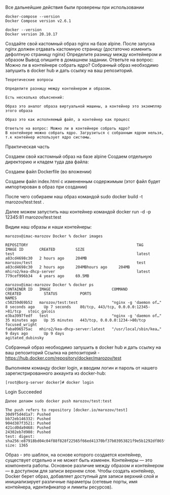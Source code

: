 Все дальнейшие действия были проверены при использовании
```
docker-compose --version
Docker Compose version v2.6.1
```
```
docker --version
Docker version 20.10.17
```
Создайте свой кастомный образ nginx на базе alpine. После запуска nginx должен отдавать кастомную страницу (достаточно изменить дефолтную страницу nginx)
Определите разницу между контейнером и образом Вывод опишите в домашнем задании.
Ответьте на вопрос: Можно ли в контейнере собрать ядро?
Собранный образ необходимо запушить в docker hub и дать ссылку на ваш репозиторий.


```
Теоретические вопросы

Определите разницу между контейнером и образом.

Есть несколько объяснений:

Образ это аналог образа виртуальной машины, а контейнер это экземпляр этого образа

Образ это как исполняемый файл, а контейнер как процесс

Ответьте на вопрос: Можно ли в контейнере собрать ядро?
В контейнере можно собрать ядро. Загрузиться с собранным ядром нельзя, т.к контейнер использует ядро системы.
```
Практическая часть

Создаем свой кастомный образ на базе alpine
Создаем отдельную директорию и кладем туда два файла:

Создаем файл Dockerfile (во вложении)

Создаем файл index.html с измененным содержимым (этот файл будет импортирован в образ при создании)

После чего собираем наш образ командой sudo docker build -t marozov/test:test .

Далее можем запустить наш контейнер командой docker run -d -p 12345:81 marozov/test:test

Видим наш образы и наши контейнеры:
```
marozov@imac-marozov Docker % docker images

REPOSITORY                                                TAG                                                                          IMAGE ID       CREATED         SIZE
test                                                      latest                                                                       a83cd4698c30   2 hours ago     204MB
marozov/test                                              test                                                                         a83cd4698c30   2 hours ago     204MBhours ago     204MB
mhiro2/kea-dhcp-server                                    latest                                                                       779cef996b34   4 years ago     69.5MB
```
```
marozov@imac-marozov Docker % docker ps
CONTAINER ID   IMAGE                           COMMAND                  CREATED          STATUS          PORTS                                    NAMES
c50259d69b52   marozov/test:test               "nginx -g 'daemon of…"   8 seconds ago    Up 7 seconds    80/tcp, 443/tcp, 0.0.0.0:12345->81/tcp   stoic_galois
e3ba3997fedf   test                            "nginx -g 'daemon of…"   35 minutes ago   Up 35 minutes   443/tcp, 0.0.0.0:1234->80/tcp            focused_wright
faba096575ac   mhiro2/kea-dhcp-server:latest   "/usr/local/sbin/kea…"   9 days ago       Up 9 days                                                agitated_dubinsky
```

Собранный образ необходимо запушить в docker hub и дать ссылку на ваш репозиторий
Ссылка на репозиторий - https://hub.docker.com/repository/docker/marozov/test

Выполняем команду docker login, и вводим логин и пароль от нашего зарегистрированного аккаунта из docker-hub:
```
[root@borg-server docker]# docker login
```
Login Succeeded
```
Далее делаем sudo docker push marozov/test:test
```
```
The push refers to repository [docker.io/marozov/test]
30d9f5d4d1a7: Pushed
bb72eb146332: Pushed
904d387f3521: Pushed
421cd0da9468: Pushed
24302eb7d908: Pushed
test: digest: sha256:e87918bd04c04f88f828f22565f66ed41370bf37b03953821f9e5b1292df865f size: 1365
```
Образ - это шаблон, на основе которого создается контейнер, существует отдельно и не может быть изменен. Контейнеры — это компонента работы. Основное различие между образом и контейнером — в доступном для записи верхнем слое. Чтобы создать контейнер, Docker берет образ, добавляет доступный для записи верхний слой и инициализирует различные параметры (сетевые порты, имя контейнера, идентификатор и лимиты ресурсов).

